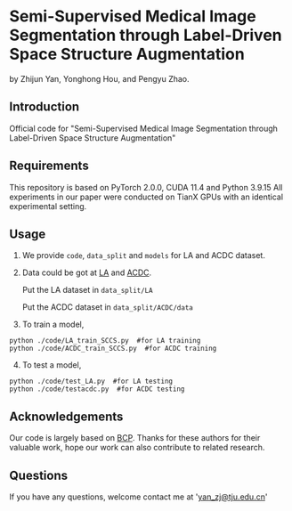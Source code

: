 # Semi-Supervised Medical Image Segmentation through Label-Driven Space Structure Augmentation
by Zhijun Yan, Yonghong Hou, and Pengyu Zhao.
## Introduction
Official code for "Semi-Supervised Medical Image Segmentation through Label-Driven Space Structure Augmentation"
## Requirements
This repository is based on PyTorch 2.0.0, CUDA 11.4 and Python 3.9.15 All experiments in our paper were conducted on TianX GPUs with an identical experimental setting.
## Usage
1. We provide `code`, `data_split` and `models` for LA and ACDC dataset.

2. Data could be got at [LA](https://github.com/yulequan/UA-MT/tree/master/data) and [ACDC](https://github.com/HiLab-git/SSL4MIS/tree/master/data/ACDC).

   Put the LA dataset in `data_split/LA`
  
   Put the ACDC dataset in `data_split/ACDC/data`

3. To train a model,
```
python ./code/LA_train_SCCS.py  #for LA training
python ./code/ACDC_train_SCCS.py  #for ACDC training
``` 

4. To test a model,
```
python ./code/test_LA.py  #for LA testing
python ./code/testacdc.py  #for ACDC testing
```


## Acknowledgements
Our code is largely based on [BCP](https://github.com/DeepMed-Lab-ECNU/BCP). Thanks for these authors for their valuable work, hope our work can also contribute to related research.

## Questions
If you have any questions, welcome contact me at 'yan_zj@tju.edu.cn'



